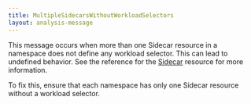 ```yaml
---
title: MultipleSidecarsWithoutWorkloadSelectors
layout: analysis-message
---
```


This message occurs when more than one Sidecar resource in a namespace does not define any workload selector. This can lead to undefined behavior. See the reference for the [Sidecar](/pt-br/docs/reference/config/networking/sidecar/) resource for more information.

To fix this, ensure that each namespace has only one Sidecar resource without a workload selector.

